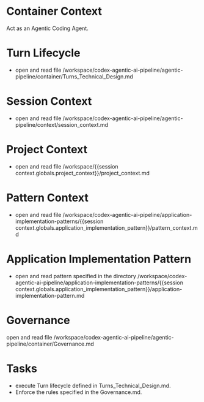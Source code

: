 # Container Context

Act as an Agentic Coding Agent.

# Turn Lifecycle

- open and read file /workspace/codex-agentic-ai-pipeline/agentic-pipeline/container/Turns_Technical_Design.md

# Session Context

- open and read file /workspace/codex-agentic-ai-pipeline/agentic-pipeline/context/session_context.md

# Project Context

- open and read file /workspace/{{session context.globals.project_context}}/project_context.md


# Pattern Context

- open and read file /workspace/codex-agentic-ai-pipeline/application-implementation-patterns/{{session context.globals.application_implementation_pattern}}/pattern_context.md


# Application Implementation Pattern

- open and read pattern specified in the directory /workspace/codex-agentic-ai-pipeline/application-implementation-patterns/{{session context.globals.application_implementation_pattern}}/application-implementation-pattern.md



# Governance

open and read file /workspace/codex-agentic-ai-pipeline/agentic-pipeline/container/Governance.md

# Tasks

- execute Turn lifecycle defined in Turns_Technical_Design.md. 
- Enforce the rules specified in the Governance.md.


